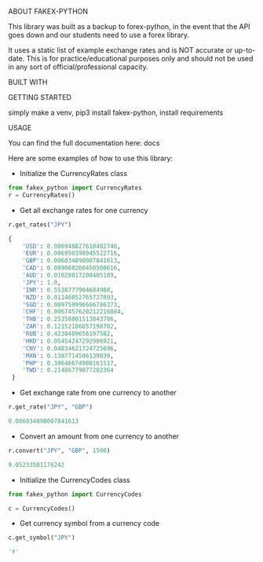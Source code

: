 ABOUT FAKEX-PYTHON

This library was built as a backup to forex-python, in the event that the API 
goes down and our students need to use a forex library.

It uses a static list of example exchange rates and is NOT accurate or 
up-to-date. This is for practice/educational purposes only and should not be 
used in any sort of official/professional capacity.

BUILT WITH

GETTING STARTED

simply make a venv, pip3 install fakex-python, install requirements

USAGE

You can find the full documentation here: docs

Here are some examples of how to use this library:

- Initialize the CurrencyRates class

```python
from fakex_python import CurrencyRates
r = CurrencyRates()
```

- Get all exchange rates for one currency

```python
r.get_rates("JPY")

{
    'USD': 0.006948827610482746,
    'EUR': 0.006950398045522716,
    'GBP': 0.006034890007841613,
    'CAD': 0.009088260450508616,
    'AUD': 0.01028017200405189,
    'JPY': 1.0,
    'INR': 0.5538777904684988,
    'NZD': 0.01146052765727893,
    'SGD': 0.009759996666786373,
    'CHF': 0.0067457620212216084,
    'THB': 0.25358001513843786,
    'ZAR': 0.12152186857198702,
    'RUB': 0.4238489656197582,
    'HKD': 0.05454247292986921,
    'CNY': 0.04834621724725696,
    'MXN': 0.1387714506139039,
    'PHP': 0.39646674908161517,
    'TWD': 0.21486779077202364
 }
```


- Get exchange rate from one currency to another

```python
r.get_rate("JPY", "GBP")

0.006034890007841613
```

- Convert an amount from one currency to another

```python
r.convert("JPY", "GBP", 1500)

9.05233501176242
```

- Initialize the CurrencyCodes class

```python
from fakex_python import CurrencyCodes

c = CurrencyCodes()
```

- Get currency symbol from a currency code
```python
c.get_symbol("JPY")

'¥'
```